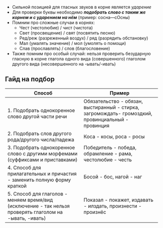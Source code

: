 - Сильной позицией для гласных звуков в корне является *ударение*
- Для проверки буквы необходимо ***подобрать слово с таким же корнем и с ударением на нём*** (пример: сосна—сОсны)
- Помним про сложные случаи в корнях:
    - Чест (честолюбие) / чист (чистота)
    - Свет (просвещение) / свят (посвятить песню)
    - Ред/реж (разреженный воздух) / ряд (разрядить обстановку)
    - Мал (умалять значение) / мол (умолять о помощи)
    - Слав (прославлять) / слов (благословение)
- Также помним про особый случай: нельзя проверить безударную гласную в корне глагола одного вида (совершенного) глаголом другого вида (несовершенного на -ывать/-ивать)
## Гайд на подбор 

| Способ                                                                                                   | Пример                                                                                             |
| -------------------------------------------------------------------------------------------------------- | -------------------------------------------------------------------------------------------------- |
| 1. Подобрать однокоренное слово другой части речи                                                        | Обязательство - обязан, выстиранный - стирка, загромождать- громоздкий, провинциальный - провинция |
| 2. Подобрать слов другого рода/другого числа/падежа                                                      | Коса - косы, роса - росы                                                                           |
| 3. Подобрать однокоренное слово с другими морфемами (суффиксами и приставками)                           | Победитель - победа, обрамление - рама, честолюбие - честь                                         |
| 4. Способ для прилагательных и причастия - заменить полную форму краткой                                 | Босой - бос, нагой - наг                                                                           |
| 5. Способ для глаголов - меняем время/вид (исключение - так нельзя проверять глаголом на -ывать, -ивать) | Показал - покажет, издавать - илздать, произнести - произнёс                                       |
